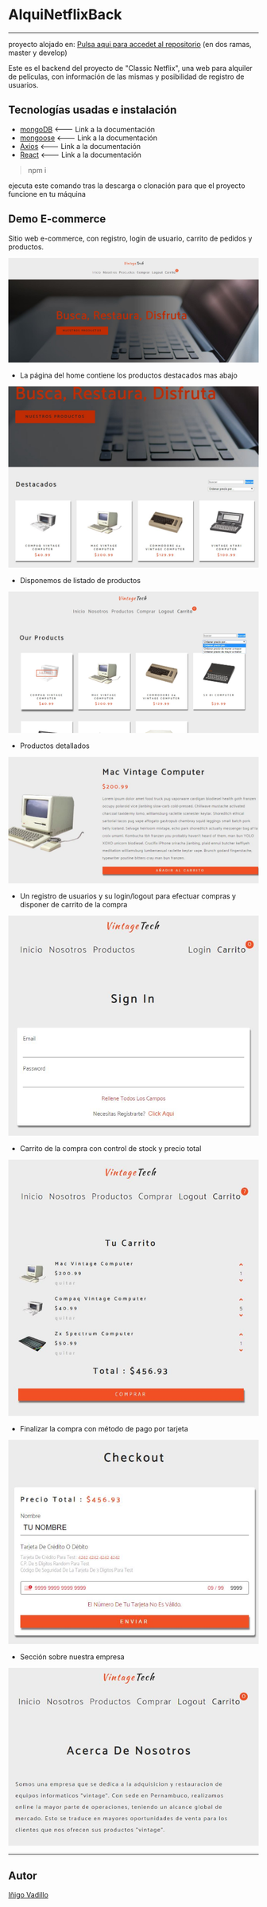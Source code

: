 # **AlquiNetflixBack**
---

proyecto alojado en: [Pulsa aqui para accedet al repositorio](https://github.com/davidmorenocapel/AlquiNetflixBack) (en dos ramas, master y develop)

Este es el backend del proyecto de "Classic Netflix", una web para alquiler de películas, con información de las mismas y posibilidad de registro de usuarios.


## Tecnologías usadas e instalación

* [mongoDB](https://www.mongodb.com/es) <--- Link a la documentación
* [mongoose](https://mongoosejs.com/) <--- Link a la documentación
* [Axios](https://github.com/axios/axios) <--- Link a la documentación
* [React](https://es.reactjs.org/) <--- Link a la documentación

> npm i

ejecuta este comando tras la descarga o clonación para que el proyecto funcione en tu máquina

## Demo E-commerce

Sitio web e-commerce, con registro, login de usuario, carrito de pedidos y productos.

![image](./public/readme/home.JPG)

* La página del home contiene los productos destacados mas abajo
 
![image](./public/readme/destacados.JPG)

* Disponemos de listado de productos

![image](./public/readme/listado.jpg)

* Productos detallados

![image](./public/readme/producto.JPG)


* Un registro de usuarios y su login/logout para efectuar compras y disponer de carrito de la compra

![image](./public/readme/LOGIN.JPG)

* Carrito de la compra con control de stock y precio total

![image](./public/readme/carrito.JPG)

* Finalizar la compra con método de pago por tarjeta

![image](./public/readme/COMPRA.JPG)

* Sección sobre nuestra empresa

![image](./public/readme/acerca.JPG)






---

## **Autor**

[Iñigo Vadillo](https://www.linkedin.com/in/i%C3%B1igovadilloruiz/)
